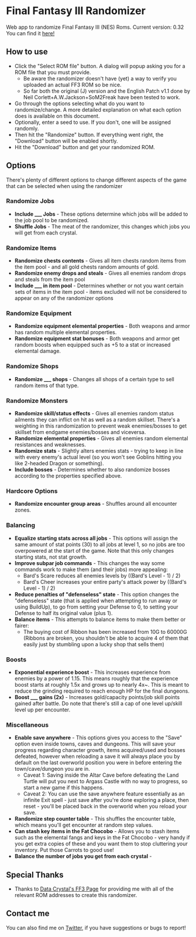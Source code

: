 # Final Fantasy III Randomizer
Web app to randomize Final Fantasy III (NES) Roms.
Current version: 0.32
You can find it [here!](http://yacopu.neocities.org/pages/ff3-randomizer/)

## How to use
- Click the "Select ROM file" button. A dialog will popup asking you for a ROM file that you must provide.
  - Be aware the randomizer doesn't have (yet) a way to verify you uploaded an actual FF3 ROM so be nice.
  - So far both the original (J) version and the English Patch v1.1 done by Neil Corlett+A.W.Jackson+SoM2Freak have been tested to work.
- Go through the options selecting what do you want to randomize/change. A more detailed explanation on what each option does is available on this document.
- Optionally, enter a seed to use. If you don't, one will be assigned randomly.
- Then hit the "Randomize" button. If everything went right, the "Download" button will be enabled shortly.
- Hit the "Download" button and get your randomized ROM.

## Options
There's plenty of different options to change different aspects of the game that can be selected when using the randomizer

### Randomize Jobs
- **Include ___ Jobs** - These options determine which jobs will be added to the job pool to be randomized.
- **Shuffle Jobs** - The meat of the randomizer, this changes which jobs you will get from each crystal.

### Randomize Items
- **Randomize chests contents** - Gives all item chests random items from the item pool - and all gold chests random amounts of gold.
- **Randomize enemy drops and steals** - Gives all enemies random drops and steals from the item pool
- **Include ___ in item pool** - Determines whether or not you want certain sets of items in the item pool - items excluded will not be considered to appear on any of the randomizer options

### Randomize Equipment
- **Randomize equipment elemental properties** - Both weapons and armor has random multiple elemental properties.
- **Randomize equipment stat bonuses** - Both weapons and armor get random boosts when equipped such as +5 to a stat or increased elemental damage.

### Randomize Shops
- **Randomize ___ shops** - Changes all shops of a certain type to sell random items of that type.

### Randomize Monsters
- **Randomize skill/status effects** - Gives all enemies random status ailments they can inflict on hit as well as a random skillset. There's a weighting in this randomization to prevent weak enemies/bosses to get skillset from endgame enemies/bosses and viceversa. 
- **Randomize elemental properties** - Gives all enemies random elemental resistances and weaknesses.
- **Randomize stats** - Slightly alters enemies stats - trying to keep in line with every enemy's actual level (so you won't see Goblins hitting you like 2-headed Dragon or something).
- **Include bosses** - Determines whether to also randomize bosses according to the properties specified above.

### Hardcore Options
- **Randomize encounter group areas** - Shuffles around all encounter zones.

### Balancing
- **Equalize starting stats across all jobs** - This options will assign the same amount of stat points (30) to all jobs at level 1, so no jobs are too overpowered at the start of the game. Note that this only changes starting stats, not stat growth.
- **Improve subpar job commands** - This changes the way some commands work to make them (and their jobs) more appealing:
  - Bard's Scare reduces all enemies levels by ((Bard's Level - 1) / 2)
  - Bard's Cheer increases your entire party's attack power by ((Bard's Level - 1) / 2)
- **Reduce penalties of "defenseless" state** - This option changes the "defenseless" state (that is applied when attempting to run away or using BuildUp), to go from setting your Defense to 0, to setting your Defense to half its original value (plus 1).
- **Balance items** - This attempts to balance items to make them better or fairer:
  - The buying cost of Ribbon has been increased from 10G to 60000G (Ribbons are broken, you shouldn't be able to acquire 4 of them that easily just by stumbling upon a lucky shop that sells them)

### Boosts
- **Exponential experience boost** - This increases experience from enemies by a power of 1.15. This means roughly that the experience boost starts at roughly 1.5x and grows up to nearly 4x~. This is meant to reduce the grinding required to reach enough HP for the final dungeons. 
- **Boost ___ gains (2x)** - Increases gold/capacity points/job skill points gained after battle. Do note that there's still a cap of one level up/skill level up per encounter.

### Miscellaneous
- **Enable save anywhere** - This options gives you access to the "Save" option even inside towns, caves and dungeons. This will save your progress regarding character growth, items acquired/used and bosses defeated, however when reloading a save it will always place you by default on the last overworld position you were in before entering the town/cave/dungeon you are in.
  - Caveat 1: Saving inside the Altar Cave before defeating the Land Turtle will put you next to Argass Castle with no way to progress, so start a new game if this happens.
  - Caveat 2: You can use the save anywhere feature essentially as an infinite Exit spell - just save after you're done exploring a place, then reset - you'll be placed back in the overworld when you reload your save.
- **Randomize step counter table** - This shuffles the encounter table, which means you'll get encounter at random step values.
- **Can stash key items in the Fat Chocobo** - Allows you to stash items such as the elemental fangs and keys in the Fat Chocobo - very handy if you get extra copies of these and you want them to stop cluttering your inventory. Put those Carrots to good use!
- **Balance the number of jobs you get from each crystal** - 

## Special Thanks

- Thanks to [Data Crystal's FF3 Page](http://datacrystal.romhacking.net/wiki/Final_Fantasy_III) for providing me with all of the relevant ROM addresses to create this randomizer.

## Contact me

You can also find me on [Twitter](https://twitter.com/NachoYacopu), if you have suggestions or bugs to report!
